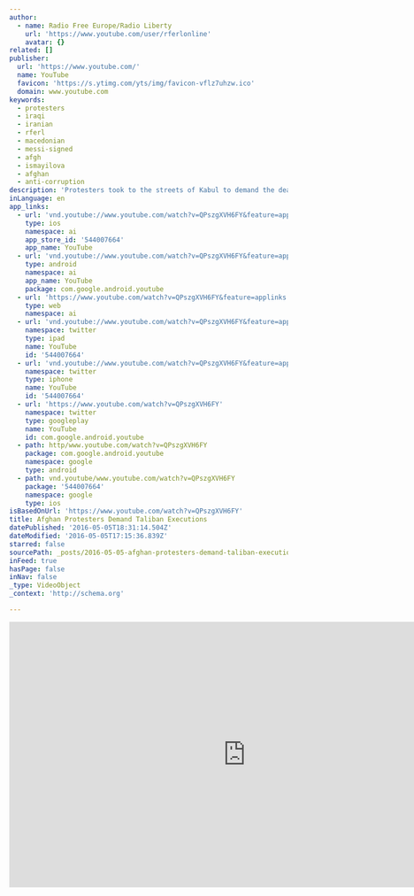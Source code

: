 ```yaml
---
author:
  - name: Radio Free Europe/Radio Liberty
    url: 'https://www.youtube.com/user/rferlonline'
    avatar: {}
related: []
publisher:
  url: 'https://www.youtube.com/'
  name: YouTube
  favicon: 'https://s.ytimg.com/yts/img/favicon-vflz7uhzw.ico'
  domain: www.youtube.com
keywords:
  - protesters
  - iraqi
  - iranian
  - rferl
  - macedonian
  - messi-signed
  - afgh
  - ismayilova
  - afghan
  - anti-corruption
description: 'Protesters took to the streets of Kabul to demand the death sentence for Taliban prisoners, following a deadly attack in the Afghan capital last month. Originally published at - http://www.rferl.org/media/video/afghan-taliban-protest/27717924.html'
inLanguage: en
app_links:
  - url: 'vnd.youtube://www.youtube.com/watch?v=QPszgXVH6FY&feature=applinks'
    type: ios
    namespace: ai
    app_store_id: '544007664'
    app_name: YouTube
  - url: 'vnd.youtube://www.youtube.com/watch?v=QPszgXVH6FY&feature=applinks'
    type: android
    namespace: ai
    app_name: YouTube
    package: com.google.android.youtube
  - url: 'https://www.youtube.com/watch?v=QPszgXVH6FY&feature=applinks'
    type: web
    namespace: ai
  - url: 'vnd.youtube://www.youtube.com/watch?v=QPszgXVH6FY&feature=applinks'
    namespace: twitter
    type: ipad
    name: YouTube
    id: '544007664'
  - url: 'vnd.youtube://www.youtube.com/watch?v=QPszgXVH6FY&feature=applinks'
    namespace: twitter
    type: iphone
    name: YouTube
    id: '544007664'
  - url: 'https://www.youtube.com/watch?v=QPszgXVH6FY'
    namespace: twitter
    type: googleplay
    name: YouTube
    id: com.google.android.youtube
  - path: http/www.youtube.com/watch?v=QPszgXVH6FY
    package: com.google.android.youtube
    namespace: google
    type: android
  - path: vnd.youtube/www.youtube.com/watch?v=QPszgXVH6FY
    package: '544007664'
    namespace: google
    type: ios
isBasedOnUrl: 'https://www.youtube.com/watch?v=QPszgXVH6FY'
title: Afghan Protesters Demand Taliban Executions
datePublished: '2016-05-05T18:31:14.504Z'
dateModified: '2016-05-05T17:15:36.839Z'
starred: false
sourcePath: _posts/2016-05-05-afghan-protesters-demand-taliban-executions.md
inFeed: true
hasPage: false
inNav: false
_type: VideoObject
_context: 'http://schema.org'

---
```

<iframe src="https://cdn.embedly.com/widgets/media.html?src=https%3A%2F%2Fwww.youtube.com%2Fembed%2FQPszgXVH6FY%3Ffeature%3Doembed&amp;url=https%3A%2F%2Fwww.youtube.com%2Fwatch%3Fv%3DQPszgXVH6FY&amp;image=https%3A%2F%2Fi.ytimg.com%2Fvi%2FQPszgXVH6FY%2Fhqdefault.jpg&amp;key=b7d04c9b404c499eba89ee7072e1c4f7&amp;type=text%2Fhtml&amp;schema=youtube" width="854" height="480" scrolling="no" frameborder="0" allowfullscreen="" style=""></iframe>